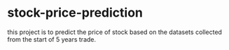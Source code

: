 # stock-price-prediction
this project is to predict the price of stock based on the datasets collected from the start of 5 years trade.

